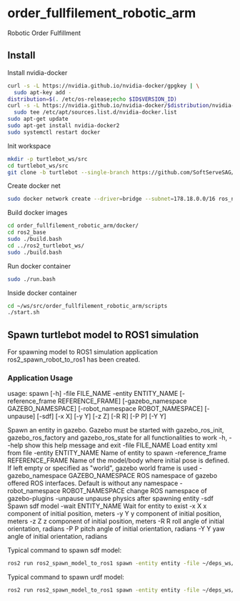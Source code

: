 # order_fullfilement_robotic_arm
Robotic Order Fulfillment

## Install
Install nvidia-docker 
```bash
curl -s -L https://nvidia.github.io/nvidia-docker/gpgkey | \
  sudo apt-key add -
distribution=$(. /etc/os-release;echo $ID$VERSION_ID)
curl -s -L https://nvidia.github.io/nvidia-docker/$distribution/nvidia-docker.list | \
  sudo tee /etc/apt/sources.list.d/nvidia-docker.list
sudo apt-get update
sudo apt-get install nvidia-docker2
sudo systemctl restart docker
```


Init workspace

```bash
mkdir -p turtlebot_ws/src
cd turtlebot_ws/src
git clone -b turtlebot --single-branch https://github.com/SoftServeSAG/order_fullfilement_robotic_arm.git
```

Create docker net
```bash
sudo docker network create --driver=bridge --subnet=178.18.0.0/16 ros_net
```

Build docker images

```bash
cd order_fullfilement_robotic_arm/docker/
cd ros2_base
sudo ./build.bash 
cd ../ros2_turtlebot_ws/
sudo ./build.bash 
```

Run docker container

```bash
sudo ./run.bash
```

Inside docker container
```bash
cd ~/ws/src/order_fullfilement_robotic_arm/scripts
./start.sh
```


## Spawn turtlebot model to ROS1 simulation
For spawning model to ROS1 simulation application ros2_spawn_robot_to_ros1 has been created.

### Application Usage
usage: spawn [-h] -file FILE_NAME -entity ENTITY_NAME
             [-reference_frame REFERENCE_FRAME]
             [-gazebo_namespace GAZEBO_NAMESPACE]
             [-robot_namespace ROBOT_NAMESPACE] [-unpause] [-sdf]
             [-x X] [-y Y] [-z Z] [-R R] [-P P] [-Y Y]

Spawn an entity in gazebo. Gazebo must be started with gazebo_ros_init,
gazebo_ros_factory and gazebo_ros_state for all functionalities to work
  -h, --help            show this help message and exit
  -file FILE_NAME       Load entity xml from file
  -entity ENTITY_NAME   Name of entity to spawn
  -reference_frame REFERENCE_FRAME
                        Name of the model/body where initial pose is defined.
                        If left empty or specified as "world", gazebo world
                        frame is used
  -gazebo_namespace GAZEBO_NAMESPACE
                        ROS namespace of gazebo offered ROS interfaces.
                        Default is without any namespace
  -robot_namespace ROBOT_NAMESPACE
                        change ROS namespace of gazebo-plugins
  -unpause              unpause physics after spawning entity
  -sdf                  Spawn sdf model
  -wait ENTITY_NAME     Wait for entity to exist
  -x X                  x component of initial position, meters
  -y Y                  y component of initial position, meters
  -z Z                  z component of initial position, meters
  -R R                  roll angle of initial orientation, radians
  -P P                  pitch angle of initial orientation, radians
  -Y Y                  yaw angle of initial orientation, radians


Typical command to spawn sdf model:
```bash
ros2 run ros2_spawn_model_to_ros1 spawn -entity entity -file ~/deps_ws/src/turtlebot3/turtlebot3_simulations/turtlebot3_gazebo/models/turtlebot3_waffle_pi/model.sdf -sdf -gazebo_namespace gazebo -x 2
```

Typical command to spawn urdf model:
```bash
ros2 run ros2_spawn_model_to_ros1 spawn -entity entity -file ~/deps_ws/src/turtlebot3/turtlebot3/turtlebot3_description/urdf/turtlebot3_waffle_pi.urdf -gazebo_namespace gazebo
```